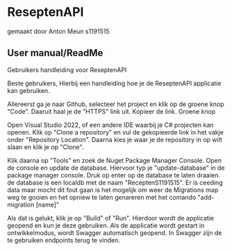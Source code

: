 # ReseptenAPI
gemaakt door Anton Meun s1191515

## User manual/ReadMe
Gebruikers handleiding voor ReseptenAPI

Beste gebruikers, Hierbij een handleiding hoe je de ReseptenAPI applicatie kan gebruiken.

Allereerst ga je naar Github, selecteer het project en klik op de groene knop "Code".
Daaruit haal je de "HTTPS" link uit. Kopieer de link. Groene knop

Open Visual Studio 2022, of een andere IDE waarbij je C# projecten kan openen.
Klik op "Clone a repository" en vul de gekopieerde link in het vakje onder "Repository Location".
Daarna kies je waar je de repository in op wilt slaan en klik je op "Clone".

Klik daarna op "Tools" en zoek de Nuget Package Manager Console.
Open de console en update de database. Hiervoor typ je "update-database" in de package manager console. Druk op enter op de database te laten draaien. de database is een localdb met de naam "ReceptenS1191515". Er is ceeding data maar mocht dit fout gaan is het mogelijk om weer de Migrations map weg te gooien en het opniew te laten genareren met het comando "add-migration [name]"

Als dat is gelukt, klik je op "Build" of "Run". Hierdoor wordt de applicatie geopend en kun je deze gebruiken.
Als de applicatie wordt gestart in ontwikkelmodus, wordt Swagger automatisch geopend.
In Swagger zijn de te gebruiken endpoints terug te vinden.
